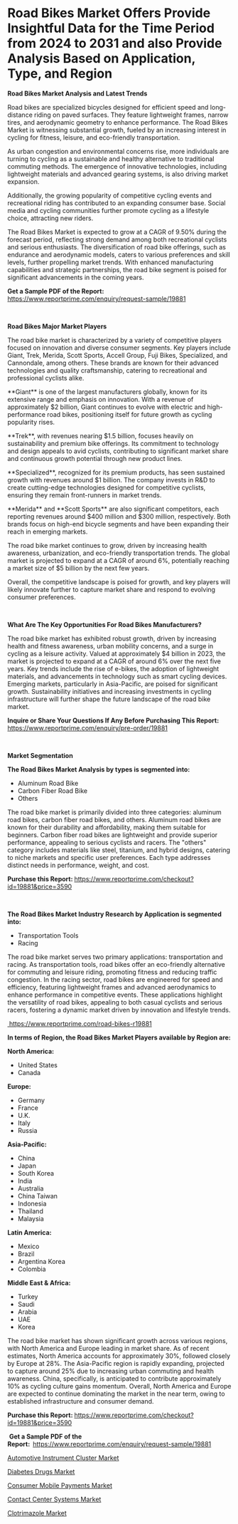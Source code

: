 <p><h1>Road Bikes Market Offers Provide Insightful Data for the Time Period from 2024 to 2031 and also Provide Analysis Based on Application, Type, and Region</h1></p><p><strong>Road Bikes Market Analysis and Latest Trends</strong></p>
<p><p>Road bikes are specialized bicycles designed for efficient speed and long-distance riding on paved surfaces. They feature lightweight frames, narrow tires, and aerodynamic geometry to enhance performance. The Road Bikes Market is witnessing substantial growth, fueled by an increasing interest in cycling for fitness, leisure, and eco-friendly transportation. </p><p>As urban congestion and environmental concerns rise, more individuals are turning to cycling as a sustainable and healthy alternative to traditional commuting methods. The emergence of innovative technologies, including lightweight materials and advanced gearing systems, is also driving market expansion. </p><p>Additionally, the growing popularity of competitive cycling events and recreational riding has contributed to an expanding consumer base. Social media and cycling communities further promote cycling as a lifestyle choice, attracting new riders.</p><p>The Road Bikes Market is expected to grow at a CAGR of 9.50% during the forecast period, reflecting strong demand among both recreational cyclists and serious enthusiasts. The diversification of road bike offerings, such as endurance and aerodynamic models, caters to various preferences and skill levels, further propelling market trends. With enhanced manufacturing capabilities and strategic partnerships, the road bike segment is poised for significant advancements in the coming years.</p></p>
<p><strong>Get a Sample PDF of the Report:&nbsp;</strong> <a href="https://www.reportprime.com/enquiry/request-sample/19881?utm_campaign=11&utm_medium=2&utm_source=Github&utm_content=ia&utm_term=23112024&utm_id=road-bikes">https://www.reportprime.com/enquiry/request-sample/19881</a></p>
<p>&nbsp;</p>
<p><strong>Road Bikes Major Market Players</strong></p>
<p><p>The road bike market is characterized by a variety of competitive players focused on innovation and diverse consumer segments. Key players include Giant, Trek, Merida, Scott Sports, Accell Group, Fuji Bikes, Specialized, and Cannondale, among others. These brands are known for their advanced technologies and quality craftsmanship, catering to recreational and professional cyclists alike.</p><p>**Giant** is one of the largest manufacturers globally, known for its extensive range and emphasis on innovation. With a revenue of approximately $2 billion, Giant continues to evolve with electric and high-performance road bikes, positioning itself for future growth as cycling popularity rises.</p><p>**Trek**, with revenues nearing $1.5 billion, focuses heavily on sustainability and premium bike offerings. Its commitment to technology and design appeals to avid cyclists, contributing to significant market share and continuous growth potential through new product lines.</p><p>**Specialized**, recognized for its premium products, has seen sustained growth with revenues around $1 billion. The company invests in R&D to create cutting-edge technologies designed for competitive cyclists, ensuring they remain front-runners in market trends.</p><p>**Merida** and **Scott Sports** are also significant competitors, each reporting revenues around $400 million and $300 million, respectively. Both brands focus on high-end bicycle segments and have been expanding their reach in emerging markets.</p><p>The road bike market continues to grow, driven by increasing health awareness, urbanization, and eco-friendly transportation trends. The global market is projected to expand at a CAGR of around 6%, potentially reaching a market size of $5 billion by the next few years.</p><p>Overall, the competitive landscape is poised for growth, and key players will likely innovate further to capture market share and respond to evolving consumer preferences.</p></p>
<p>&nbsp;</p>
<p><strong>What Are The Key Opportunities For Road Bikes Manufacturers?</strong></p>
<p><p>The road bike market has exhibited robust growth, driven by increasing health and fitness awareness, urban mobility concerns, and a surge in cycling as a leisure activity. Valued at approximately $4 billion in 2023, the market is projected to expand at a CAGR of around 6% over the next five years. Key trends include the rise of e-bikes, the adoption of lightweight materials, and advancements in technology such as smart cycling devices. Emerging markets, particularly in Asia-Pacific, are poised for significant growth. Sustainability initiatives and increasing investments in cycling infrastructure will further shape the future landscape of the road bike market.</p></p>
<p><strong>Inquire or Share Your Questions If Any Before Purchasing This Report:</strong> <a href="https://www.reportprime.com/enquiry/pre-order/19881?utm_campaign=11&utm_medium=2&utm_source=Github&utm_content=ia&utm_term=23112024&utm_id=road-bikes">https://www.reportprime.com/enquiry/pre-order/19881</a></p>
<p>&nbsp;</p>
<p><strong>Market Segmentation</strong></p>
<p><strong>The Road Bikes Market Analysis by types is segmented into:</strong></p>
<p><ul><li>Aluminum Road Bike</li><li>Carbon Fiber Road Bike</li><li>Others</li></ul></p>
<p><p>The road bike market is primarily divided into three categories: aluminum road bikes, carbon fiber road bikes, and others. Aluminum road bikes are known for their durability and affordability, making them suitable for beginners. Carbon fiber road bikes are lightweight and provide superior performance, appealing to serious cyclists and racers. The "others" category includes materials like steel, titanium, and hybrid designs, catering to niche markets and specific user preferences. Each type addresses distinct needs in performance, weight, and cost.</p></p>
<p><strong>Purchase this Report:&nbsp;</strong><a href="https://www.reportprime.com/checkout?id=19881&price=3590&utm_campaign=11&utm_medium=2&utm_source=Github&utm_content=ia&utm_term=23112024&utm_id=road-bikes">https://www.reportprime.com/checkout?id=19881&price=3590</a></p>
<p>&nbsp;</p>
<p><strong>The Road Bikes Market Industry Research by Application is segmented into:</strong></p>
<p><ul><li>Transportation Tools</li><li>Racing</li></ul></p>
<p><p>The road bike market serves two primary applications: transportation and racing. As transportation tools, road bikes offer an eco-friendly alternative for commuting and leisure riding, promoting fitness and reducing traffic congestion. In the racing sector, road bikes are engineered for speed and efficiency, featuring lightweight frames and advanced aerodynamics to enhance performance in competitive events. These applications highlight the versatility of road bikes, appealing to both casual cyclists and serious racers, fostering a dynamic market driven by innovation and lifestyle trends.</p></p>
<p><a href="https://www.reportprime.com/road-bikes-r19881?utm_campaign=11&utm_medium=2&utm_source=Github&utm_content=ia&utm_term=23112024&utm_id=road-bikes">&nbsp;https://www.reportprime.com/road-bikes-r19881</a></p>
<p><strong>In terms of Region, the Road Bikes Market Players available by Region are:</strong></p>
<p>
    <p> <strong> North America: </strong>
        <ul>
            <li>United States</li>
            <li>Canada</li>
        </ul>
        </p> 
    <p> <strong> Europe: </strong>
        <ul>
            <li>Germany</li>
            <li>France</li>
            <li>U.K.</li>
            <li>Italy</li>
            <li>Russia</li>
        </ul>
        </p> 
    <p> <strong> Asia-Pacific: </strong>
        <ul>
            <li>China</li>
            <li>Japan</li>
            <li>South Korea</li>
            <li>India</li>
            <li>Australia</li>
            <li>China Taiwan</li>
            <li>Indonesia</li>
            <li>Thailand</li>
            <li>Malaysia</li>
        </ul>
        </p> 
    <p> <strong> Latin America: </strong>
        <ul>
            <li>Mexico</li>
            <li>Brazil</li>
            <li>Argentina Korea</li>
            <li>Colombia</li>
        </ul>
        </p> 
    <p> <strong> Middle East & Africa: </strong>
        <ul>
            <li>Turkey</li>
            <li>Saudi</li>
            <li>Arabia</li>
            <li>UAE</li>
            <li>Korea</li>
        </ul>
    </p>
    </p>
<p><p>The road bike market has shown significant growth across various regions, with North America and Europe leading in market share. As of recent estimates, North America accounts for approximately 30%, followed closely by Europe at 28%. The Asia-Pacific region is rapidly expanding, projected to capture around 25% due to increasing urban commuting and health awareness. China, specifically, is anticipated to contribute approximately 10% as cycling culture gains momentum. Overall, North America and Europe are expected to continue dominating the market in the near term, owing to established infrastructure and consumer demand.</p></p>
<p><strong>Purchase this Report: </strong><a href="https://www.reportprime.com/checkout?id=19881&price=3590&utm_campaign=11&utm_medium=2&utm_source=Github&utm_content=ia&utm_term=23112024&utm_id=road-bikes">https://www.reportprime.com/checkout?id=19881&price=3590</a></p>
<p>&nbsp;<strong>Get a Sample PDF of the Report:&nbsp;&nbsp;</strong><a href="https://www.reportprime.com/enquiry/request-sample/19881?utm_campaign=11&utm_medium=2&utm_source=Github&utm_content=ia&utm_term=23112024&utm_id=road-bikes">https://www.reportprime.com/enquiry/request-sample/19881</a></p>
<p><strong></strong></p>
<p><p><a href="https://github.com/ChiragRp1/Market-Research-Report-List-6/blob/main/automotive-instrument-cluster-market.md?utm_campaign=11&utm_medium=2&utm_source=Github&utm_content=ia&utm_term=23112024&utm_id=road-bikes">Automotive Instrument Cluster Market</a></p><p><a href="https://www.linkedin.com/pulse/diabetes-drugs-market-size-types-share-forecast-research-flnye?utm_campaign=11&utm_medium=2&utm_source=Github&utm_content=ia&utm_term=23112024&utm_id=road-bikes">Diabetes Drugs Market</a></p><p><a href="https://issuu.com/reportprime-2/docs/consumer-mobile-payments-market-siz_e9f7140ddb3d81?utm_campaign=11&utm_medium=2&utm_source=Github&utm_content=ia&utm_term=23112024&utm_id=road-bikes">Consumer Mobile Payments Market</a></p><p><a href="https://issuu.com/reportprime-2/docs/contact-center-systems-market-size-_57f43203159b16?utm_campaign=11&utm_medium=2&utm_source=Github&utm_content=ia&utm_term=23112024&utm_id=road-bikes">Contact Center Systems Market</a></p><p><a href="https://www.linkedin.com/pulse/clotrimazole-market-analysis-identifying-key-issues-drivers-7n3le?utm_campaign=11&utm_medium=2&utm_source=Github&utm_content=ia&utm_term=23112024&utm_id=road-bikes">Clotrimazole Market</a></p></p>
